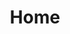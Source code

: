 ---
layout: home
title: Home
prev: false
next: false

# Meta property
head:
  - - meta
    - property: og:type
      content: website
  - - meta
    - property: og:title
      content: SPOONI Development
  - - meta
    - property: og:description
      content: Scripts & Mappings
  - - meta
    - name: title
      content: SPOONI Development
  - - meta
    - name: description
      content: Scripts & Mappings
  - - link
    - rel: icon
      type: image/png
      href: logo.png

# Hero section
hero:
  name: SPOONI
  text: Development
  image:
    src: /logo.png
    alt: SPOONI Development logo
  tagline: Scripts & Mappings
  actions:
    - theme: brand
      text: Tebex Store
      link: https://spooni-mapping.tebex.io/
    - theme: alt
      text: Props
      link: https://spooni.de/

# Features section
features:
  - icon: 🗿
    title: Mappings
    details: How long have you dreamt of living in your own house, or simply benefiting from the city's key properties? With a sharp focus on detail and authenticity, we offer excellent mappings. Our aim is to provide you with a new perspective on your favorite places and seamlessly integrate them into your roleplay.

  - icon: 💡
    title: Custom Request
    details: Do you have a personal request? We also offer private commissions. Whether it's a script, mapping, or placeable props - anything is possible. With specific ideas from you and our understanding of authenticity and good roleplay, we can help you fulfill your wish and bring a smile to your face.
  - icon: 💻
    title: Server Service 
    details: You want your own RedM server? But you're not familiar with the technology or having trouble setting it up? No problem! Get in touch with us on our Discord. Our competent developers can assist you with everything from consultation, setup, to troubleshooting your server.
---